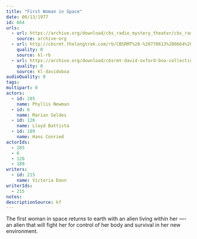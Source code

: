 ```yaml
---
title: "First Woman in Space"
date: 06/13/1977
id: 664
urls: 
  - url: https://archive.org/download/cbs_radio_mystery_theater/cbs_radio_mystery_theater-0651-0700.zip/cbs_radio_mystery_theater-0651-0700%2Fcbsrmt_0664_the_first_woman_in_space.mp3
    source: archive-org
  - url: http://cbsrmt.thelongtrek.com/rb/CBSRMT%20-%20770613%200664%20First%20Woman%20in%20Space_WLNH-FM_rb.mp3
    quality: 0
    source: kl-rb
  - url: https://archive.org/download/cbsrmt-david-oxford-boa-collection/CBSRMT-770613-0664-First-Woman-in-Space-(128-48)_WBBM-JE-{BoA}.mp3
    quality: 0
    source: kl-davidoboa
audioQuality: 0
tags: 
multipart: 0
actors:  
  - id: 285
    name: Phyllis Newman  
  - id: 6
    name: Marian Seldes  
  - id: 126
    name: Lloyd Battista  
  - id: 189
    name: Hans Conried
actorIds:  
  - 285  
  - 6  
  - 126  
  - 189
writers:  
  - id: 215
    name: Victoria Dann
writerIds:  
  - 215
notes: 
descriptionSource: kf
---
```

The first woman in space returns to earth with an alien living within her —- an alien that will fight her for control of her body and survival in her new environment.